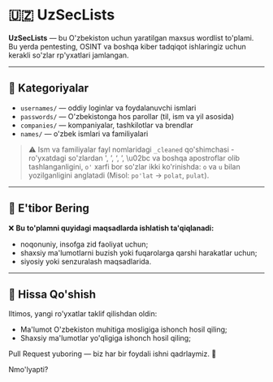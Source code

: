 # 🇺🇿 UzSecLists

**UzSecLists** — bu O'zbekiston uchun yaratilgan maxsus wordlist to'plami.
Bu yerda pentesting, OSINT va boshqa kiber tadqiqot ishlaringiz uchun kerakli so'zlar rp'yxatlari jamlangan.

---

## 📁 Kategoriyalar

- `usernames/` — oddiy loginlar va foydalanuvchi ismlari
- `passwords/` — O'zbekistonga hos parollar (til, ism va yil asosida)
- `companies/` — kompaniyalar, tashkilotlar va brendlar
- `names/` — o'zbek ismlari va familiyalari
> ⚠️ Ism va familiyalar fayl nomlaridagi `_cleaned` qo'shimchasi - ro'yxatdagi so'zlardan ', ’, ‘, ʼ, \u02bc va boshqa apostroflar olib tashlanganligini, `o'` xarfi bor so'zlar ikki ko'rinishda: `o` va `u` bilan yozilganligini anglatadi (Misol: `po'lat` -> `polat`, `pulat`). 

---

## 🚫 E'tibor Bering

❌ **Bu to'plamni quyidagi maqsadlarda ishlatish ta'qiqlanadi:**
- noqonuniy, insofga zid faoliyat uchun; 
- shaxsiy ma'lumotlarni buzish yoki fuqarolarga qarshi harakatlar uchun;  
- siyosiy yoki senzuralash maqsadlarida.

---

## 🤝 Hissa Qo'shish

Iltimos, yangi ro'yxatlar taklif qilishdan oldin:
- Ma'lumot O'zbekiston muhitiga mosligiga ishonch hosil qiling;
- Shaxsiy ma'lumotlar yo'qligiga ishonch hosil qiling;

Pull Request yuboring — biz har bir foydali ishni qadrlaymiz. 💪

Nmo'lyapti?
